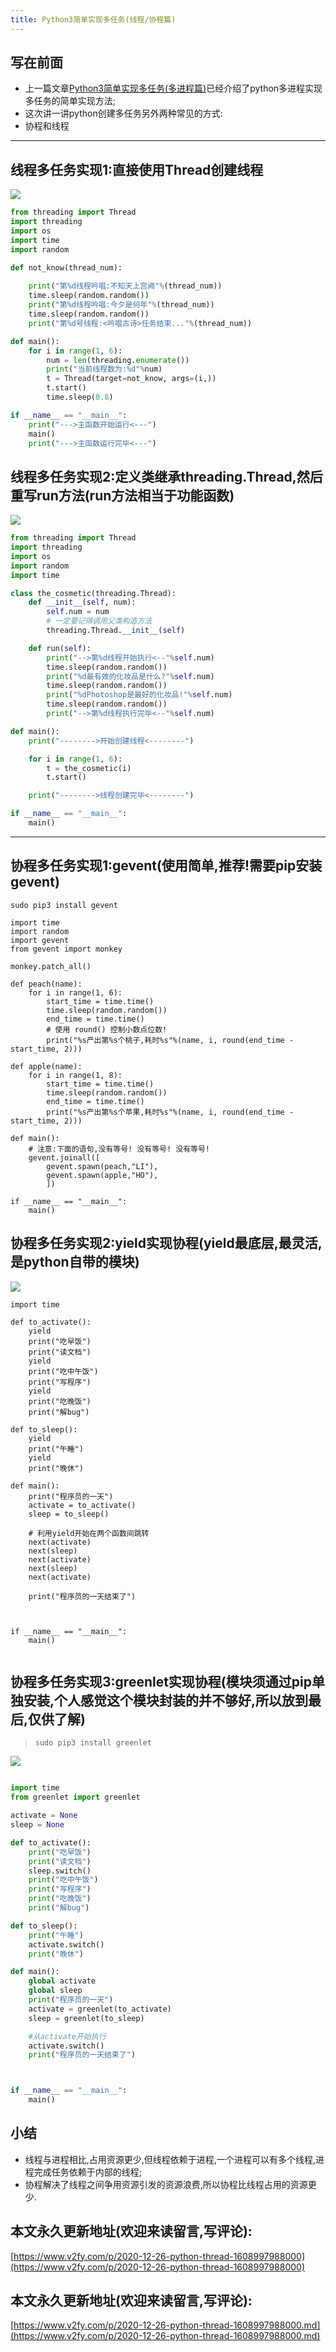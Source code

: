 ```yaml
---
title: Python3简单实现多任务(线程/协程篇)
---
```




## 写在前面

- 上一篇文章[Python3简单实现多任务(多进程篇)](https://www.v2fy.com/p/2020-12-26-python-pool-1608997854000/)已经介绍了python多进程实现多任务的简单实现方法;
- 这次讲一讲python创建多任务另外两种常见的方式:
- 协程和线程

---


## 线程多任务实现1:直接使用Thread创建线程

![](https://www.v2fy.com/asset/0i/jikemiji/jikemiji-md/2020-12-26-python-thread-1608997988000.assets/3203841-871e3425bdd9e381.png)


```python
from threading import Thread
import threading
import os
import time
import random

def not_know(thread_num):
    
    print("第%d线程吟唱:不知天上宫阙"%(thread_num))
    time.sleep(random.random())
    print("第%d线程吟唱:今夕是何年"%(thread_num))
    time.sleep(random.random())
    print("第%d号线程:<吟唱古诗>任务结束..."%(thread_num))

def main():
    for i in range(1, 6):
        num = len(threading.enumerate())
        print("当前线程数为:%d"%num)
        t = Thread(target=not_know, args=(i,))
        t.start()
        time.sleep(0.8)

if __name__ == "__main__":
    print("--->主函数开始运行<---")
    main()
    print("--->主函数运行完毕<---")
```

## 线程多任务实现2:定义类继承threading.Thread,然后重写run方法(run方法相当于功能函数)

![](https://www.v2fy.com/asset/0i/jikemiji/jikemiji-md/2020-12-26-python-thread-1608997988000.assets/3203841-741101a19b479bd0.jpg)



```python
from threading import Thread
import threading
import os
import random
import time

class the_cosmetic(threading.Thread):
    def __init__(self, num):
        self.num = num
        # 一定要记得调用父类构造方法
        threading.Thread.__init__(self)

    def run(self):
        print("-->第%d线程开始执行<--"%self.num)
        time.sleep(random.random())
        print("%d最有效的化妆品是什么?"%self.num)
        time.sleep(random.random())
        print("%dPhotoshop是最好的化妆品!"%self.num)
        time.sleep(random.random())
        print("-->第%d线程执行完毕<--"%self.num)

def main():
    print("-------->开始创建线程<--------")

    for i in range(1, 6):
        t = the_cosmetic(i)
        t.start()

    print("-------->线程创建完毕<--------")

if __name__ == "__main__":
    main()
```
----
## 协程多任务实现1:gevent(使用简单,推荐!需要pip安装gevent)

````shell
sudo pip3 install gevent
````





```
import time
import random
import gevent
from gevent import monkey

monkey.patch_all()

def peach(name):
    for i in range(1, 6):
        start_time = time.time()
        time.sleep(random.random())
        end_time = time.time()
        # 使用 round() 控制小数点位数!
        print("%s产出第%s个桃子,耗时%s"%(name, i, round(end_time - start_time, 2)))

def apple(name):
    for i in range(1, 8):
        start_time = time.time()
        time.sleep(random.random())
        end_time = time.time()
        print("%s产出第%s个苹果,耗时%s"%(name, i, round(end_time - start_time, 2)))

def main():
    # 注意:下面的语句,没有等号! 没有等号! 没有等号!
    gevent.joinall([
        gevent.spawn(peach,"LI"),
        gevent.spawn(apple,"HO"),
        ])

if __name__ == "__main__":
    main()

```

## 协程多任务实现2:yield实现协程(yield最底层,最灵活,是python自带的模块)




![](https://www.v2fy.com/asset/0i/jikemiji/jikemiji-md/2020-12-26-python-thread-1608997988000.assets/3203841-1dace15a57a38320.jpg)




```
import time

def to_activate():
    yield
    print("吃早饭")
    print("读文档")
    yield
    print("吃中午饭")
    print("写程序")
    yield
    print("吃晚饭")
    print("解bug")

def to_sleep():
    yield
    print("午睡")
    yield
    print("晚休")

def main():
    print("程序员的一天")
    activate = to_activate()
    sleep = to_sleep()

    # 利用yield开始在两个函数间跳转
    next(activate)
    next(sleep)
    next(activate)
    next(sleep)
    next(activate)

    print("程序员的一天结束了")



if __name__ == "__main__":
    main()


```

## 协程多任务实现3:greenlet实现协程(模块须通过pip单独安装,个人感觉这个模块封装的并不够好,所以放到最后,仅供了解)

> `sudo pip3 install greenlet`


![](https://www.v2fy.com/asset/0i/jikemiji/jikemiji-md/2020-12-26-python-thread-1608997988000.assets/3203841-3f25aaf07dc664f0.jpg)




```python

import time
from greenlet import greenlet

activate = None
sleep = None

def to_activate():
    print("吃早饭")
    print("读文档")
    sleep.switch()
    print("吃中午饭")
    print("写程序")
    print("吃晚饭")
    print("解bug")

def to_sleep():
    print("午睡")
    activate.switch()
    print("晚休")

def main():
    global activate
    global sleep
    print("程序员的一天")
    activate = greenlet(to_activate)
    sleep = greenlet(to_sleep)

    #从activate开始执行
    activate.switch()
    print("程序员的一天结束了")



if __name__ == "__main__":
    main()

```

## 小结

- 线程与进程相比,占用资源更少,但线程依赖于进程,一个进程可以有多个线程,进程完成任务依赖于内部的线程;
- 协程解决了线程之间争用资源引发的资源浪费,所以协程比线程占用的资源更少.







## 本文永久更新地址(欢迎来读留言,写评论):

[https://www.v2fy.com/p/2020-12-26-python-thread-1608997988000](https://www.v2fy.com/p/2020-12-26-python-thread-1608997988000)

## 本文永久更新地址(欢迎来读留言,写评论):

[https://www.v2fy.com/p/2020-12-26-python-thread-1608997988000.md](https://www.v2fy.com/p/2020-12-26-python-thread-1608997988000.md)
